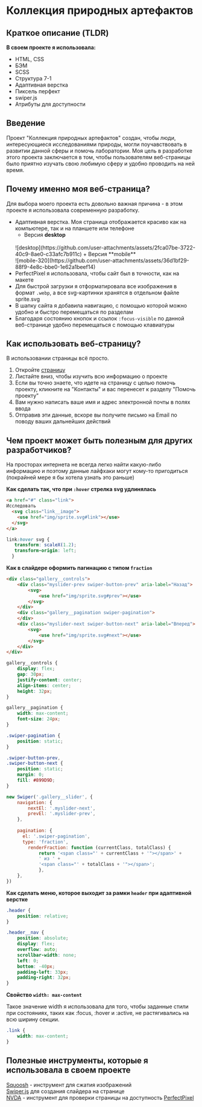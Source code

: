 # Коллекция природных артефактов
## Краткое описание (TLDR)
**В своем проекте я использовала:**
+ HTML, CSS
+ БЭМ
+ SCSS
+ Структура 7-1
+ Адаптивная верстка
+ Пиксель перфект
+ swiper.js
+ Атрибуты для доступности

## Введение
Проект "Коллекция природных артефактов" создан, чтобы люди, интересующиеся исследованиями
природы, могли поучавствовать в развитии данной сферы и помочь лаборатории.
Моя цель в разработке этого проекта заключается в том, чтобы пользователям веб-страницы было
приятно изучать свою любимую сферу и удобно проводить на ней время.

## Почему именно моя веб-страница?
Для выбора моего проекта есть довольно важная причина - в этом проекте я использовала современную разработку.
+ Адаптивная верстка. Моя страница отображается красиво как на компьютере, так и на планшете или телефоне
  + Версия **desktop**
  <br>
  ![desktop](https://github.com/user-attachments/assets/2fca07be-3722-40c9-8ae0-c33afc7b911c)
  + Версия **mobile**
  <br>
  ![mobile-320](https://github.com/user-attachments/assets/36d1bf29-88f9-4e8c-bbe0-1e62a1beef14)
+ PerfectPixel я использовала, чтобы сайт был в точности, как на макете
+ Для быстрой загрузки я отформатировала все изображения в формат `.webp`, а все svg-картинки хранятся в отдельном файле sprite.svg
+ В шапку сайта я добавила навигацию, с помощью которой можно удобно и быстро перемещаться по разделам
+ Благодаря состоянию кнопок и ссылок `:focus-visible` по данной веб-странице удобно перемещаться с помощью клавиатуры

## Как использовать веб-страницу?
В использовании страницы всё просто.
1. Откройте [страницу](https://alinalukyanova25.github.io/site5/)
2. Листайте вниз, чтобы изучить всю информацию о проекте
3. Если вы точно знаете, что идете на страницу с целью помочь проекту, кликните на "Контакты" и вас перенесет к разделу "Помочь проекту"
4. Вам нужно написать ваше имя и адрес электронной почты в полях ввода
5. Отправив эти данные, вскоре вы получите письмо на Email по поводу ваших дальнейших действий

## Чем проект может быть полезным для других разработчиков?
На просторах интернета не всегда легко найти какую-либо информацию и поэтому данные лайфхаки могут кому-то пригодиться (покрайней мере я бы хотела узнать это раньше)

**Как сделать так, что при `:hover` стрелка svg удлинялась**

```html
<a href="#" class="link">
Исследовать
  <svg class="link__image">
    <use href="img/sprite.svg#link"></use>
  </svg>
</a>
```

```css
link:hover svg {
   transform: scaleX(1.2);
   transform-origin: left;
  }
```

**Как в слайдере оформить пагинацию с типом `fraction`**

```html
<div class="gallery__controls">
    <div class="myslider-prev swiper-button-prev" aria-label="Назад">
        <svg>
            <use href="img/sprite.svg#prev"></use>
        </svg>
    </div>
    <div class="gallery__pagination swiper-pagination">
    </div>
    <div class="myslider-next swiper-button-next" aria-label="Вперед">
        <svg>
            <use href="img/sprite.svg#next"></use>
        </svg>
    </div>
</div>
```

```css
gallery__controls {
    display: flex;
    gap: 30px;
    justify-content: center;
    align-items: center;
    height: 32px;
}

gallery__pagination {
    width: max-content;
    font-size: 24px;
}

.swiper-pagination {
    position: static;
}

.swiper-button-prev, 
.swiper-button-next {
    position: static;
    margin: 0;
    fill: #899D9D;
}
```

```js
new Swiper('.gallery__slider', {
    navigation: {
        nextEl: '.myslider-next',
        prevEl: '.myslider-prev',
    },
  
    pagination: {
      el: '.swiper-pagination',
      type: 'fraction',
        renderFraction: function (currentClass, totalClass) {
            return '<span class="' + currentClass + '"></span>' +
            ' из ' +
            '<span class="' + totalClass + '"></span>';
            },
    },
})
```

**Как сделать меню, которое выходит за рамки `header` при адаптивной верстке**

```css
.header {
    position: relative;
}

.header__nav {
    position: absolute;
    display: flex;
    overflow: auto;
    scrollbar-width: none;
    left: 0;
    bottom: -40px;
    padding-left: 33px;
    padding-right: 32px;
}
```

**Свойство `width: max-content`**

Такое значение width я использовала для того, чтобы заданные стили при состояниях, таких как :focus, :hover и :active, не растягивались на всю ширину секции.

```css
.link {
    width: max-content;
}
```

## Полезные инструменты, которые я использовала в своем проекте

[Squoosh](https://squoosh.app/) - инструмент для сжатия изображений
<br>
[Swiper.js](https://swiperjs.com/) для создания слайдера на странице
<br>
[NVDA](https://nvda.ru/download) - инструмент для проверки страницы на доступность
[PerfectPixel](https://www.welldonecode.com/perfectpixel/)
